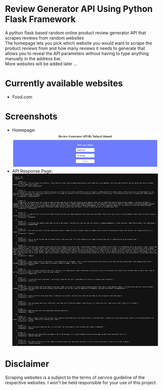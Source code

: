 # Review Generator API Using Python Flask Framework
A python flask based random online product review generator API that scrapes reviews from random websites
<br>
The homepage lets you pick which website you would want to scrape the product reviews from and how many reviews it needs to generate that allows you to reveal the API parameters without having to type anything manually in the address bar. 
<br>
More websites will be added later ...
# Currently available websites
* Food.com
# Screenshots
- Homepage:<br>
<img src="https://raw.githubusercontent.com/TufayelLUS/Review-Generator-API-Using-Flask-Framework/main/home.png" /><br>
- API Response Page:<br>
<img src="https://raw.githubusercontent.com/TufayelLUS/Review-Generator-API-Using-Flask-Framework/main/api_page.png" /><br>

# Disclaimer
Scraping websites is a subject to the terms of service guideline of the respective websites. I won't be held responsible for your use of this project. 